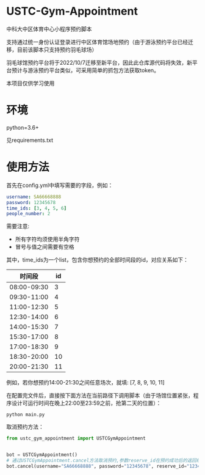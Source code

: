 # USTC-Gym-Appointment
中科大中区体育中心小程序预约脚本

支持通过统一身份认证登录进行中区体育馆场地预约（由于游泳预约平台已经迁移，目前该脚本只支持预约羽毛球场）

羽毛球馆预约平台将于2022/10/7迁移至新平台，因此此仓库源代码将失效，新平台预计与游泳预约平台类似，可采用简单的抓包方法获取token。

本项目仅供学习使用

# 环境

python=3.6+

见requirements.txt

# 使用方法

首先在config.yml中填写需要的字段，例如：

```yaml
username: SA66668888
password: 12345678
time_ids: [3, 4, 5, 6]
people_number: 2
```

需要注意:

- 所有字符均须使用半角字符
- 冒号与值之间需要有空格

其中，time_ids为一个list，包含你想预约的全部时间段的id，对应关系如下：

|时间段|id|
|---|---|
|08:00-09:30|3|
|09:30-11:00|4|
|11:00-12:30|5|
|12:30-14:00|6|
|14:00-15:30|7|
|15:30-17:00|8|
|17:00-18:30|9|
|18:30-20:00|10|
|20:00-21:30|11|

例如，若你想预约14:00-21:30之间任意场次，就填: [7, 8, 9, 10, 11]

在配置完文件后，直接按下面方法在当前路径下调用脚本（由于场馆位置紧张，程序设计可运行时间在晚上22:00至23:59之前，抢第二天的位置）：

```shell script
python main.py
```

取消预约方法：
```python
from ustc_gym_appointment import USTCGymAppointment


bot = USTCGymAppointment()
# 通过USTCGymAppointment.cancel方法取消预约,参数reserve_id在预约成功后的返回结果中获取
bot.cancel(username="SA66668888", password="12345678", reserve_id="123456")
```
